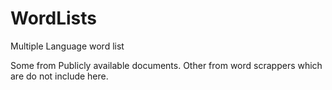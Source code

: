 # WordLists
Multiple Language word list

Some from Publicly available documents.
Other from word scrappers which are do not include here.
